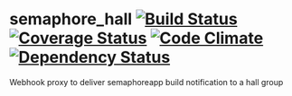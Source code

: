 semaphore_hall
[![Build Status](https://travis-ci.org/vincent-pochet/semaphore_hall.svg?branch=master)](https://travis-ci.org/vincent-pochet/semaphore_hall) [![Coverage Status](https://coveralls.io/repos/vincent-pochet/semaphore_hall/badge.png?branch=master)](https://coveralls.io/r/vincent-pochet/semaphore_hall?branch=master) [![Code Climate](https://codeclimate.com/github/vincent-pochet/semaphore_hall.png)](https://codeclimate.com/github/vincent-pochet/semaphore_hall) [![Dependency Status](https://gemnasium.com/vincent-pochet/semaphore_hall.svg)](https://gemnasium.com/vincent-pochet/semaphore_hall)
==============

Webhook proxy to deliver semaphoreapp build notification to a hall group

